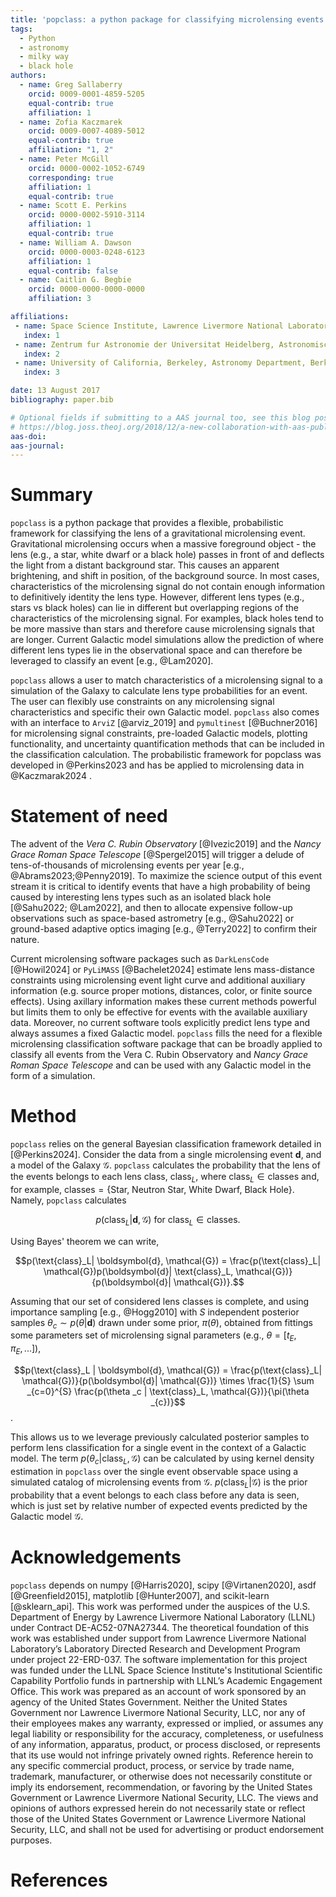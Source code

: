 ```yaml
---
title: 'popclass: a python package for classifying microlensing events'
tags:
  - Python
  - astronomy
  - milky way
  - black hole
authors:
  - name: Greg Sallaberry
    orcid: 0009-0001-4859-5205
    equal-contrib: true
    affiliation: 1
  - name: Zofia Kaczmarek
    orcid: 0009-0007-4089-5012
    equal-contrib: true
    affiliation: "1, 2"
  - name: Peter McGill
    orcid: 0000-0002-1052-6749
    corresponding: true
    affiliation: 1
    equal-contrib: true
  - name: Scott E. Perkins
    orcid: 0000-0002-5910-3114
    affiliation: 1
    equal-contrib: true
  - name: William A. Dawson
    orcid: 0000-0003-0248-6123
    affiliation: 1
    equal-contrib: false
  - name: Caitlin G. Begbie
    orcid: 0000-0000-0000-0000
    affiliation: 3

affiliations:
 - name: Space Science Institute, Lawrence Livermore National Laboratory, 7000 East Ave., Livermore, CA 94550, USA
   index: 1
 - name: Zentrum fur Astronomie der Universitat Heidelberg, Astronomisches Rechen-Institut, Monchhofstr. 12-14, 69120 Heidelberg, Germany
   index: 2
 - name: University of California, Berkeley, Astronomy Department, Berkeley, CA 94720, USA
   index: 3

date: 13 August 2017
bibliography: paper.bib

# Optional fields if submitting to a AAS journal too, see this blog post:
# https://blog.joss.theoj.org/2018/12/a-new-collaboration-with-aas-publishing
aas-doi:
aas-journal:
---
```


# Summary

`popclass` is a python package that provides a flexible, probabilistic framework for classifying 
the lens of a gravitational microlensing event. Gravitational microlensing occurs when a massive 
foreground object - the lens (e.g., a star, white dwarf or a black hole) passes in front of and 
deflects the light from a distant background star. This causes an apparent brightening, and shift
in position, of the background source. In most cases, characteristics of the microlensing signal 
do not contain enough information to definitively identity the lens type. However, different lens 
types (e.g., stars vs black holes) can lie in different but overlapping regions of the characteristics
of the microlensing signal. For examples, black holes tend to be more massive than stars and 
therefore cause microlensing signals that are longer. Current Galactic model simulations allow 
the prediction of where different lens types lie in the observational space and can therefore be
 leveraged to classify an event [e.g., @Lam2020].

`popclass` allows a user to match characteristics of a microlensing signal to a simulation of the 
Galaxy to calculate lens type probabilities for an event. The user can flexibly use constraints on
any microlensing signal characteristics and specific their own Galactic model. `popclass` also
comes with an interface to `ArviZ` [@arviz_2019] and `pymultinest` [@Buchner2016] for microlensing
signal constraints, pre-loaded Galactic models, plotting functionality, and uncertainty 
quantification methods that can be included in the classification calculation. The probabilistic
framework for popclass was developed in @Perkins2023 and has be applied to microlensing data
in @Kaczmarak2024 .


# Statement of need

The advent of the _Vera C. Rubin Observatory_ [@Ivezic2019] and the _Nancy Grace Roman Space Telescope_ [@Spergel2015] 
will trigger a delude of tens-of-thousands of microlensing events per year [e.g., @Abrams2023;@Penny2019]. To maximize the 
science output of this event stream it is critical to identify events that have a high probability of being caused 
by interesting lens types such as an isolated black hole [@Sahu2022; @Lam2022], and then to allocate expensive 
follow-up observations such as space-based astrometry [e.g., @Sahu2022] or ground-based adaptive optics imaging [e.g., @Terry2022] 
to confirm their nature. 

Current microlensing software packages such as `DarkLensCode` [@Howil2024] or `PyLiMASS` [@Bachelet2024] estimate 
lens mass-distance constraints using microlensing event light curve and additional auxiliary information 
(e.g. source proper motions, distances, color, or finite source effects). Using axillary information makes these
current methods powerful but limits them to only be effective for events with the available auxiliary data. Moreover,
no current software tools explicitly predict lens type and always assumes a fixed Galactic model. `popclass` fills the
need for a flexible microlensing classification software package that can be broadly applied to classify all events 
from the Vera C. Rubin Observatory and  _Nancy Grace Roman Space Telescope_ and can be used with any Galactic model 
in the form of a simulation.

# Method

`popclass` relies on the general Bayesian classification framework detailed in [@Perkins2024]. Consider the data from a
single microlensing event $\boldsymbol{d}$, and a model of the Galaxy $\mathcal{G}$. `popclass`
calculates the probability that the lens of the events belongs to each lens class, $\text{class}_L$, where
$\text{class}_L\in\text{classes}$ and, for example,
$\text{classes} = \{\text{Star, Neutron Star, White Dwarf, Black Hole}\}$. Namely, `popclass` calculates

$$p(\text{class}_L| \boldsymbol{d}, \mathcal{G}) \text{ for } \text{class}_L\in\text{classes}.$$

Using Bayes' theorem we can write,

$$p(\text{class}_L| \boldsymbol{d}, \mathcal{G}) = \frac{p(\text{class}_L| \mathcal{G})p(\boldsymbol{d}| \text{class}_L, \mathcal{G})}{p(\boldsymbol{d}| \mathcal{G})}.$$

Assuming that our set of considered lens classes is complete, and using importance sampling [e.g., @Hogg2010] with $S$ independent posterior samples $\theta_{c}\sim p(\theta|\boldsymbol{d})$
drawn under some prior, $\pi(\theta)$, obtained from fittings some parameters set of microlensing signal parameters (e.g., $\theta=[t_{E}, \pi_{E}, \text{...}]$),

$$p(\text{class}_L | \boldsymbol{d}, \mathcal{G}) = \frac{p(\text{class}_L| \mathcal{G})}{p(\boldsymbol{d}| \mathcal{G})}
    \times \frac{1}{S} \sum _{c=0}^{S} \frac{p(\theta _c | \text{class}_L, \mathcal{G})}{\pi(\theta _{c})}$$.

This allows us to we leverage previously calculated posterior samples to perform lens classification for a single event in
the context of a Galactic model. The term $p(\theta_c | \text{class}_ L, \mathcal{G})$ can be calculated by using kernel
density estimation in `popclass` over the single event observable space using a simulated catalog of microlensing events
from $\mathcal{G}$. $p(\text{class}_L | \mathcal{G})$ is the prior probability that a event belongs to each class before
any data is seen, which is just set by relative number of expected events predicted by the Galactic model $\mathcal{G}$.

# Acknowledgements

`popclass` depends on numpy [@Harris2020], scipy [@Virtanen2020], asdf [@Greenfield2015], matplotlib [@Hunter2007], and scikit-learn [@sklearn_api].
  This work was performed under the auspices of the U.S.
Department of Energy by Lawrence Livermore National
Laboratory (LLNL) under Contract DE-AC52-07NA27344.
The theoretical foundation of this work was established
under support from Lawrence Livermore National Laboratory’s
Laboratory Directed Research and Development Program
under project 22-ERD-037. The software implementation
for this project was funded under the LLNL
Space Science Institute's Institutional Scientific
Capability Portfolio funds in partnership with LLNL’s
Academic Engagement Office. This work was prepared as an account of
work sponsored by an agency of the United States
Government. Neither the United States Government nor Lawrence Livermore
National Security,
LLC, nor any of their employees makes any warranty,
expressed or implied, or assumes any legal liability or responsibility for the accuracy, completeness, or usefulness of any
information, apparatus, product, or process disclosed, or represents that its use would
not infringe privately owned rights. Reference herein to any specific commercial product,
process, or service by trade name, trademark, manufacturer, or otherwise does not necessarily
constitute or imply its endorsement, recommendation, or favoring by the United States
Government or Lawrence Livermore National Security, LLC. The views and opinions of authors
expressed herein do not necessarily state or reflect those of the United States Government
or Lawrence Livermore National Security, LLC, and shall not be used for advertising or
product endorsement purposes.

# References
